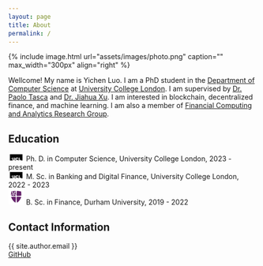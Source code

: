 ```yaml
---
layout: page
title: About
permalink: /
---
```


{% include image.html url="assets/images/photo.png" caption="" max_width="300px" align="right" %}

Wellcome! My name is Yichen Luo. I am a PhD student in the [Department of Computer Science](https://www.ucl.ac.uk/computer-science/ucl-computer-science) at [University College London](https://www.ucl.ac.uk/). I am supervised by [Dr. Paolo Tasca](https://www.paolotasca.com/) and [Dr. Jiahua Xu](https://jiahua-xu.com/). I am interested in blockchain, decentralized finance, and machine learning. I am also a member of [Financial Computing and Analytics Research Group](https://www.ucl.ac.uk/computer-science/research/research-groups/financial-computing-and-analytics).

<h2> Education </h2>
<img src="/assets/images/ucl.png" alt="durham-icon" width="32", height="16"> Ph. D. in Computer Science, University College London, 2023 - present <br />
<img src="/assets/images/ucl.png" alt="durham-icon" width="32", height="16"> M. Sc. in Banking and Digital Finance, University College London, 2022 - 2023 <br />
<img src="/assets/images/durham.png" alt="durham-icon" width="32", height="32"> B. Sc. in Finance, Durham University, 2019 - 2022 <br />


<h2> Contact Information </h2>
<i class="fa-solid fa-envelope"></i>  {{ site.author.email }}<br />
<i class="fa-brands fa-square-github fa-lg"></i><a href="https://github.com/{{ site.author.github_username }}"> GitHub</a> <br />
